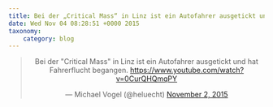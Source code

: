 ```yaml
---
title: Bei der „Critical Mass“ in Linz ist ein Autofahrer ausgetickt und hat Fahrerflucht begangen. https://www.youtube.com/watch?v=0CurQHQmqPY
date: Wed Nov 04 08:28:51 +0000 2015
taxonomy:
    category: blog
---
```

<blockquote class="twitter-tweet" align="center" width="350"><p lang="de" dir="ltr">Bei der &quot;Critical Mass&quot; in Linz ist ein Autofahrer ausgetickt und hat Fahrerflucht begangen.&#10;<a href="https://www.youtube.com/watch?v=0CurQHQmqPY">https://www.youtube.com/watch?v=0CurQHQmqPY</a></p>&mdash; Michael Vogel (@heluecht) <a href="https://twitter.com/heluecht/status/661161461247565824">November 2, 2015</a></blockquote>
